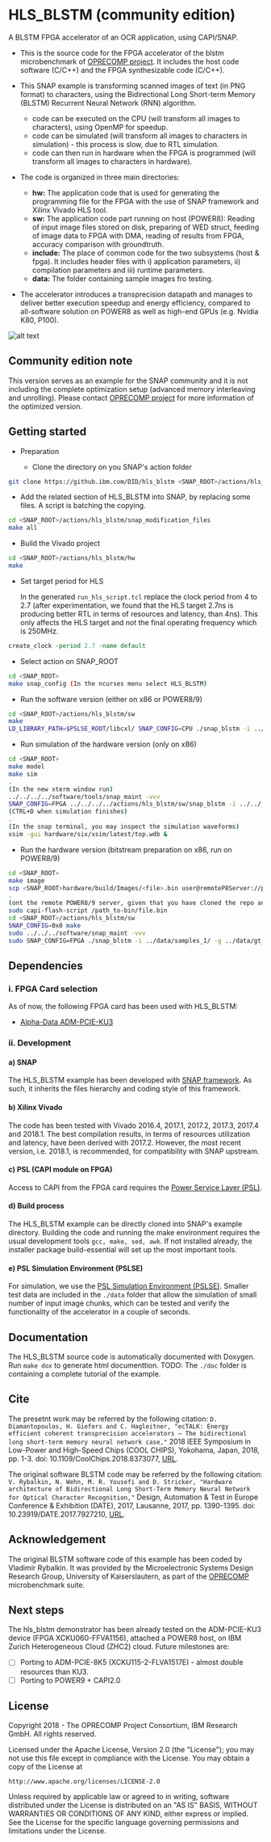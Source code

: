 # HLS_BLSTM (community edition)
A BLSTM FPGA accelerator of an OCR application, using CAPI/SNAP.

- This is the source code for the FPGA accelerator of the blstm microbenchmark of [OPRECOMP project](http://oprecomp.eu/). It includes the host code software (C/C++) and the FPGA synthesizable code (C/C++).

- This SNAP example is transforming scanned images of text (in PNG format) to characters, using the Bidirectional Long Short-term Memory (BLSTM) Recurrent Neural Network (RNN) algorithm.
  - code can be executed on the CPU (will transform all images to characters), using OpenMP for speedup.
  - code can be simulated (will transform all images to characters in simulation) - this process is slow, due to RTL simulation.
  - code can then run in hardware when the FPGA is programmed (will transform all images to characters in hardware).


- The code is organized in three main directories:
  - **hw:** The application code that is used for generating the programming file for the FPGA with the use of SNAP framework and Xilinx Vivado HLS tool.
  - **sw:** The application code part running on host (POWER8): Reading of input image files stored on disk, preparing of WED struct, feeding of image data to FPGA with DMA, reading of results from FPGA, accuracy comparison with groundtruth.
  - **include:** The place of common code for the two subsystems (host & fpga). It includes header files with i) application parameters, ii) compilation parameters and iii) runtime parameters.
  - **data:** The folder containing sample images fro testing.

- The accelerator introduces a transprecision datapath and manages to deliver better execution speedup and energy efficiency, compared to all-software solution on POWER8 as well as high-end GPUs (e.g. Nvidia K80, P100).


![alt text](./var/hls_blstm.png "Overview of hls_blstm architecture.")

## Community edition note
This version serves as an example for the SNAP community and it is not including the complete optimization setup (advanced memory interleaving and unrolling). Please contact [OPRECOMP project](http://oprecomp.eu/) for more information of the optimized version.


## Getting started
* Preparation

  * Clone the directory on you SNAP's action folder
```Bash
git clone https://github.ibm.com/DID/hls_blstm <SNAP_ROOT>/actions/hls_blstm
```
  * Add the related section of HLS_BLSTM into SNAP, by replacing some files. A script is batching the copying.
  ```Bash
  cd <SNAP_ROOT>/actions/hls_blstm/snap_modification_files
  make all
  ```
  * Build the Vivado project
  ```Bash
  cd <SNAP_ROOT>/actions/hls_blstm/hw
  make
  ```
  * Set target period for HLS

    In the generated `run_hls_script.tcl` replace the clock period from 4 to 2.7 (after experimentation, we found that the HLS target 2.7ns is producing better RTL in terms of resources and latency, than 4ns). This only affects the HLS target and not the final operating frequency which is 250MHz.
  ```tcl
  create_clock -period 2.7 -name default
  ```
  * Select action on SNAP_ROOT
  ```Bash
  cd <SNAP_ROOT>
  make snap_config (In the ncurses menu select HLS_BLSTM)
  ```

* Run the software version (either on x86 or POWER8/9)
```Bash
cd <SNAP_ROOT>/actions/hls_blstm/sw
make
LD_LIBRARY_PATH=$PSLSE_ROOT/libcxl/ SNAP_CONFIG=CPU ./snap_blstm -i ../data/samples_1/ -g ../data/gt_1/
```

* Run simulation of the hardware version (only on x86)
```Bash
cd <SNAP_ROOT>
make model
make sim
.
(In the new xterm window run)
../../../../software/tools/snap_maint -vvv
SNAP_CONFIG=FPGA ../../../../actions/hls_blstm/sw/snap_blstm -i ../../../../actions/hls_blstm/data/samples_c/ -g ../../../../actions/hls_blstm/data/gt_1/
(CTRL+D when simulation finishes)
.
(In the snap terminal, you may inspect the simulation waveforms)
xsim -gui hardware/six/xsim/latest/top.wdb &
```

* Run the hardware version (bitstream preparation on x86, run on POWER8/9)
```Bash
cd <SNAP_ROOT>
make image
scp <SNAP_ROOT>hardware/build/Images/<file>.bin user@remoteP8Server://path_to_bin
.
(ont the remote POWER8/9 server, given that you have cloned the repo and having prepared files like in x86)
sudo capi-flash-script /path_to-bin/file.bin
cd <SNAP_ROOT>/actions/hls_blstm/sw
SNAP_CONFIG=0x0 make
sudo ../../../software/snap_maint -vvv
sudo SNAP_CONFIG=FPGA ./snap_blstm -i ../data/samples_1/ -g ../data/gt_1/ -C0
```

## Dependencies
### i. FPGA Card selection

As of now, the following FPGA card has been used with HLS_BLSTM:

*  [Alpha-Data ADM-PCIE-KU3](http://www.alpha-data.com/dcp/products.php?product=adm-pcie-ku3)

### ii. Development
#### a) SNAP
The HLS_BLSTM example has been developed with [SNAP framework](https://github.com/open-power/snap). As such, it inherits the files hierarchy and coding style of this framework.

#### b) Xilinx Vivado
The code has been tested with Vivado 2016.4, 2017.1, 2017.2, 2017.3, 2017.4 and 2018.1. The best compilation results, in terms of resources utilization and latency, have been derived with 2017.2. However, the most recent version, i.e. 2018.1, is recommended, for compatibility with SNAP upstream.

#### c) PSL (CAPI module on FPGA)
Access to CAPI from the FPGA card requires the [Power Service Layer (PSL)](https://www.ibm.com/systems/power/openpower).


#### d) Build process
The HLS_BLSTM example can be directly cloned into SNAP's example directory. Building the code and running the make environment requires the usual development tools `gcc, make, sed, awk`. If not installed already, the installer package build-essential will set up the most important tools.

#### e) PSL Simulation Environment (PSLSE)
For simulation, we use the [PSL Simulation Environment (PSLSE)](https://github.com/ibm-capi/pslse). Smaller test data are included in the `./data` folder that allow the simulation of small number of input image chunks, which can be tested and verify the functionality of the accelerator in a couple of seconds.

## Documentation
The HLS_BLSTM source code is automatically documented with Doxygen. Run `make dox` to generate html documenttion. TODO: The `./doc` folder is containing  a complete tutorial of the example.

## Cite
The presetnt work may be referred by the following citation:
`D. Diamantopoulos, H. Giefers and C. Hagleitner, "ecTALK: Energy efficient coherent transprecision accelerators — The bidirectional long short-term memory neural network case,"` 2018 IEEE Symposium in Low-Power and High-Speed Chips (COOL CHIPS), Yokohama, Japan, 2018, pp. 1-3. doi: 10.1109/CoolChips.2018.8373077, [URL](http://ieeexplore.ieee.org/stamp/stamp.jsp?tp=&arnumber=8373077&isnumber=8373063).

The original software BLSTM code may be referred by the following citation: `V. Rybalkin, N. Wehn, M. R. Yousefi and D. Stricker, "Hardware architecture of Bidirectional Long Short-Term Memory Neural Network for Optical Character Recognition,"` Design, Automation & Test in Europe Conference & Exhibition (DATE), 2017, Lausanne, 2017, pp. 1390-1395. doi: 10.23919/DATE.2017.7927210, [URL](http://ieeexplore.ieee.org/stamp/stamp.jsp?tp=&arnumber=7927210&isnumber=7926947).

## Acknowledgement
The original BLSTM software code of this example has been coded by Vladimir Rybalkin. It was provided by the Microelectronic Systems Design Research Group, University of Kaiserslautern, as part of the [OPRECOMP](http://oprecomp.eu/) microbenchmark suite.

## Next steps
The hls_blstm demonstrator has been already tested on the ADM-PCIE-KU3 device (FPGA XCKU060-FFVA1156), attached a POWER8 host, on IBM Zurich Heterogeneous Cloud (ZHC2) cloud. Future milestones are:

- [ ] Porting to ADM-PCIE-8K5 (XCKU115-2-FLVA1517E) - almost double resources than KU3.
- [ ] Porting to POWER9 + CAPI2.0

## License
Copyright 2018 - The OPRECOMP Project Consortium,
                 IBM Research GmbH. All rights reserved.

Licensed under the Apache License, Version 2.0 (the "License");
you may not use this file except in compliance with the License.
You may obtain a copy of the License at

    http://www.apache.org/licenses/LICENSE-2.0

Unless required by applicable law or agreed to in writing, software
distributed under the License is distributed on an "AS IS" BASIS,
WITHOUT WARRANTIES OR CONDITIONS OF ANY KIND, either express or implied.
See the License for the specific language governing permissions and
limitations under the License.
